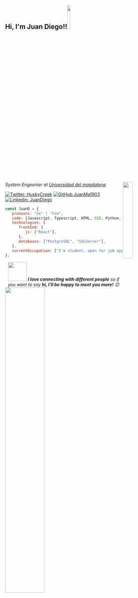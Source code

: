 <h2> Hi, I'm Juan Diego!!<img src= "https://media.giphy.com/media/oApnz85OyAFAItPtSX/giphy.gif" width = "14%"></h2>
<img align= 'right' src="https://media.giphy.com/media/2xu5zpSV3oqKcCSZ49/giphy.gif" width="25%">
<p><em>System Engeenier at <a href= "http:/https://www.unimagdalena.edu.co/">Universidad del magdalena</a></br>
</em></p>

[![Twitter: HuskyCreek](https://img.shields.io/twitter/follow/HuskyCreek?style=social)](https://twitter.com/HuskyCreek)
[![GitHub JuanMa1903](https://img.shields.io/github/followers/JuanMa1903?label=follow&style=social)](https://github.com/JuanMa1903)
[![Linkedin: JuanDiego](https://img.shields.io/badge/-JuanDiego-blue?style=flat-square&logo=Linkedin&logoColor=white&link=https://www.linkedin.com/in/juandiegomarinsoler/)](https://www.linkedin.com/in/juandiegomarinsoler/)


```js
const JuanD = {
   pronouns: "he" | "him",
   code: [Javascript, Typescript, HTML, CSS, Python, Java, C++],
   technologies: {
      frontEnd: {
         js: ["React"],
      },
      databases: ["PostgreSQL", "SQLServer"],
   },
   currentOccupation: ["I'm student, open for job opportunities"],
};
```
<div align = 'center'>
<img src="https://media.giphy.com/media/LnQjpWaON8nhr21vNW/giphy.gif" width="60"> <em><b>I love connecting with different people</b> so if you want to say <b>hi, I'll be happy to meet you more!</b> 😊</em>
</div>


<img width="50%" align="left" src="https://github-readme-stats.vercel.app/api?username=JuanMa1903&show_icons=true&hide_border=true" />
